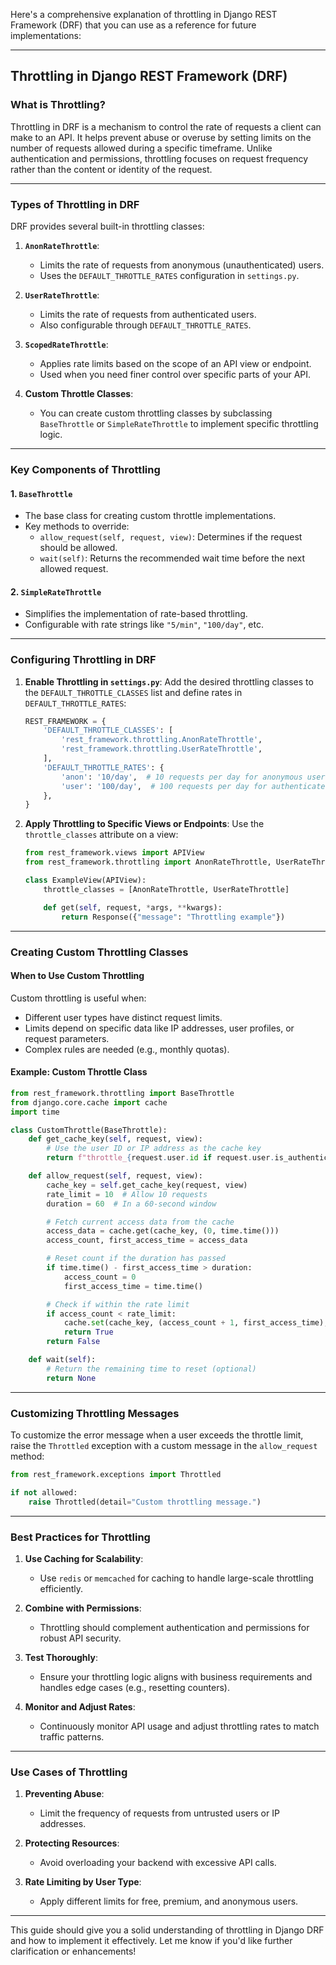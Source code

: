 Here's a comprehensive explanation of throttling in Django REST Framework (DRF) that you can use as a reference for future implementations:

---

## **Throttling in Django REST Framework (DRF)**

### **What is Throttling?**
Throttling in DRF is a mechanism to control the rate of requests a client can make to an API. It helps prevent abuse or overuse by setting limits on the number of requests allowed during a specific timeframe. Unlike authentication and permissions, throttling focuses on request frequency rather than the content or identity of the request.

---

### **Types of Throttling in DRF**
DRF provides several built-in throttling classes:

1. **`AnonRateThrottle`**:
   - Limits the rate of requests from anonymous (unauthenticated) users.
   - Uses the `DEFAULT_THROTTLE_RATES` configuration in `settings.py`.

2. **`UserRateThrottle`**:
   - Limits the rate of requests from authenticated users.
   - Also configurable through `DEFAULT_THROTTLE_RATES`.

3. **`ScopedRateThrottle`**:
   - Applies rate limits based on the scope of an API view or endpoint.
   - Used when you need finer control over specific parts of your API.

4. **Custom Throttle Classes**:
   - You can create custom throttling classes by subclassing `BaseThrottle` or `SimpleRateThrottle` to implement specific throttling logic.

---

### **Key Components of Throttling**

#### 1. **`BaseThrottle`**
   - The base class for creating custom throttle implementations.
   - Key methods to override:
     - `allow_request(self, request, view)`: Determines if the request should be allowed.
     - `wait(self)`: Returns the recommended wait time before the next allowed request.

#### 2. **`SimpleRateThrottle`**
   - Simplifies the implementation of rate-based throttling.
   - Configurable with rate strings like `"5/min"`, `"100/day"`, etc.

---

### **Configuring Throttling in DRF**

1. **Enable Throttling in `settings.py`**:
   Add the desired throttling classes to the `DEFAULT_THROTTLE_CLASSES` list and define rates in `DEFAULT_THROTTLE_RATES`:

   ```python
   REST_FRAMEWORK = {
       'DEFAULT_THROTTLE_CLASSES': [
           'rest_framework.throttling.AnonRateThrottle',
           'rest_framework.throttling.UserRateThrottle',
       ],
       'DEFAULT_THROTTLE_RATES': {
           'anon': '10/day',  # 10 requests per day for anonymous users
           'user': '100/day',  # 100 requests per day for authenticated users
       },
   }
   ```

2. **Apply Throttling to Specific Views or Endpoints**:
   Use the `throttle_classes` attribute on a view:

   ```python
   from rest_framework.views import APIView
   from rest_framework.throttling import AnonRateThrottle, UserRateThrottle

   class ExampleView(APIView):
       throttle_classes = [AnonRateThrottle, UserRateThrottle]

       def get(self, request, *args, **kwargs):
           return Response({"message": "Throttling example"})
   ```

---

### **Creating Custom Throttling Classes**

#### **When to Use Custom Throttling**
Custom throttling is useful when:
- Different user types have distinct request limits.
- Limits depend on specific data like IP addresses, user profiles, or request parameters.
- Complex rules are needed (e.g., monthly quotas).

#### **Example: Custom Throttle Class**

```python
from rest_framework.throttling import BaseThrottle
from django.core.cache import cache
import time

class CustomThrottle(BaseThrottle):
    def get_cache_key(self, request, view):
        # Use the user ID or IP address as the cache key
        return f"throttle_{request.user.id if request.user.is_authenticated else self.get_ident(request)}"

    def allow_request(self, request, view):
        cache_key = self.get_cache_key(request, view)
        rate_limit = 10  # Allow 10 requests
        duration = 60  # In a 60-second window

        # Fetch current access data from the cache
        access_data = cache.get(cache_key, (0, time.time()))
        access_count, first_access_time = access_data

        # Reset count if the duration has passed
        if time.time() - first_access_time > duration:
            access_count = 0
            first_access_time = time.time()

        # Check if within the rate limit
        if access_count < rate_limit:
            cache.set(cache_key, (access_count + 1, first_access_time), timeout=duration)
            return True
        return False

    def wait(self):
        # Return the remaining time to reset (optional)
        return None
```

---

### **Customizing Throttling Messages**
To customize the error message when a user exceeds the throttle limit, raise the `Throttled` exception with a custom message in the `allow_request` method:

```python
from rest_framework.exceptions import Throttled

if not allowed:
    raise Throttled(detail="Custom throttling message.")
```

---

### **Best Practices for Throttling**
1. **Use Caching for Scalability**:
   - Use `redis` or `memcached` for caching to handle large-scale throttling efficiently.

2. **Combine with Permissions**:
   - Throttling should complement authentication and permissions for robust API security.

3. **Test Thoroughly**:
   - Ensure your throttling logic aligns with business requirements and handles edge cases (e.g., resetting counters).

4. **Monitor and Adjust Rates**:
   - Continuously monitor API usage and adjust throttling rates to match traffic patterns.

---

### **Use Cases of Throttling**
1. **Preventing Abuse**:
   - Limit the frequency of requests from untrusted users or IP addresses.

2. **Protecting Resources**:
   - Avoid overloading your backend with excessive API calls.

3. **Rate Limiting by User Type**:
   - Apply different limits for free, premium, and anonymous users.

---

This guide should give you a solid understanding of throttling in Django DRF and how to implement it effectively. Let me know if you'd like further clarification or enhancements!
